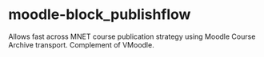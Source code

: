 moodle-block_publishflow
========================

Allows fast across MNET course publication strategy using Moodle Course Archive transport. Complement of VMoodle.
